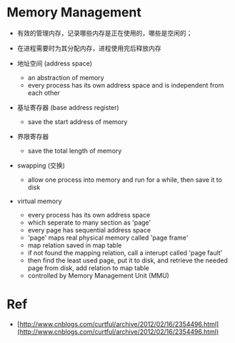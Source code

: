  # Memory Management
 - 有效的管理内存，记录哪些内存是正在使用的，哪些是空闲的；
 - 在进程需要时为其分配内存，进程使用完后释放内存
 
 - 地址空间 (address space)
    - an abstraction of memory
    - every process has its own address space and is independent from each other
    
 - 基址寄存器 (base address register)
    - save the start address of memory
 - 界限寄存器
    - save the total length of memory 
    
 - swapping (交换)
    - allow one process into memory and run for a while, then save it to disk
    
 - virtual memory
    - every process has its own address space
    - which seperate to many section as 'page'
    - every page has sequential address space
    - 'page' maps real physical memory called 'page frame'
    - map relation saved in map table
    - if not found the mapping relation, call a interupt called 'page fault' 
    - then find the least used page, put it to disk, and retrieve the needed page from disk, add relation to map table
    - controlled by Memory Management Unit (MMU)
   
 # Ref  
- [http://www.cnblogs.com/curtful/archive/2012/02/16/2354496.html](http://www.cnblogs.com/curtful/archive/2012/02/16/2354496.html)
